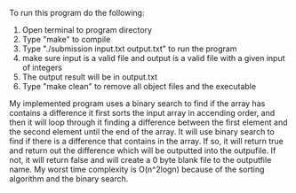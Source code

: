 To run this program do the following:
1. Open terminal to program directory
2. Type "make" to compile
3. Type "./submission input.txt output.txt" to run the program
4. make sure input is a valid file and output is a valid file with a given input of integers
5. The output result will be in output.txt
6. Type "make clean" to remove all object files and the executable
 
My implemented program uses a binary search to find if the array has contains a difference
it first sorts the input array in accending order, and then it will loop through it finding
a difference between the first element and the second element until the end of the array.
It will use binary search to find if there is a difference that contains in the array. If so,
it will return true and return out the difference which will be outputted into the outpufile.
If not, it will return false and will create a 0 byte blank file to the outputfile name. 
My worst time complexity is O(n^2logn) because of the sorting algorithm and the binary search.
```